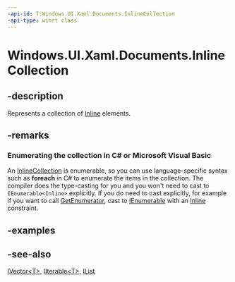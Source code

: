 ```yaml
---
-api-id: T:Windows.UI.Xaml.Documents.InlineCollection
-api-type: winrt class
---
```


<!-- Class syntax.
public class InlineCollection : Windows.Foundation.Collections.IIterable<Windows.UI.Xaml.Documents.Inline>, Windows.Foundation.Collections.IVector<Windows.UI.Xaml.Documents.Inline>
-->

# Windows.UI.Xaml.Documents.InlineCollection

## -description
Represents a collection of [Inline](inline.md) elements.

## -remarks
<!--Begin NET note for IEnumerable support-->
### Enumerating the collection in C# or Microsoft Visual Basic

An [InlineCollection](inlinecollection.md) is enumerable, so you can use language-specific syntax such as **foreach** in C# to enumerate the items in the collection. The compiler does the type-casting for you and you won't need to cast to `IEnumerable<Inline>` explicitly. If you do need to cast explicitly, for example if you want to call [GetEnumerator](https://docs.microsoft.com/dotnet/api/system.collections.ienumerable.getenumerator), cast to [IEnumerable<T>](https://docs.microsoft.com/dotnet/api/system.collections.generic.ienumerable-1) with an [Inline](inline.md) constraint.


<!--End NET note for IEnumerable support-->

## -examples

## -see-also
[IVector&lt;T&gt;](../windows.foundation.collections/ivector_1.md), [IIterable&lt;T&gt;](../windows.foundation.collections/iiterable_1.md), [IList<T>](https://docs.microsoft.com/dotnet/api/system.collections.generic.ilist-1)
